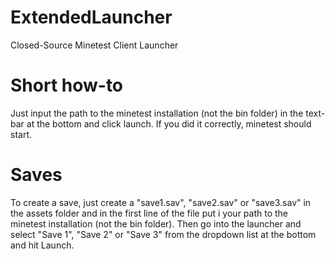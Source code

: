 # ExtendedLauncher
Closed-Source Minetest Client Launcher

# Short how-to
Just input the path to the minetest installation (not the bin folder) in the text-bar at the bottom and click launch. If you did it correctly, minetest should start.

# Saves
To create a save, just create a "save1.sav", "save2.sav" or "save3.sav" in the assets folder and in the first line of the file put i your path to the minetest installation (not the bin folder). Then go into the launcher and select "Save 1", "Save 2" or "Save 3" from the dropdown list at the bottom and hit Launch.
